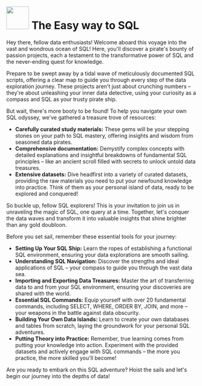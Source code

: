 # <img src="https://media.giphy.com/media/EK5nB6wQKKN86j7GWx/giphy.gif" width="60"> The Easy way to SQL

Hey there, fellow data enthusiasts! Welcome aboard this voyage into the vast and wondrous ocean of SQL! Here, you'll discover a pirate's bounty of passion projects, each a testament to the transformative power of SQL and the never-ending quest for knowledge.

Prepare to be swept away by a tidal wave of meticulously documented SQL scripts, offering a clear map to guide you through every step of the data exploration journey. These projects aren't just about crunching numbers – they're about unleashing your inner data detective, using your curiosity as a compass and SQL as your trusty pirate ship.

But wait, there's more booty to be found! To help you navigate your own SQL odyssey, we've gathered a treasure trove of resources:

* **Carefully curated study materials:** These gems will be your stepping stones on your path to SQL mastery, offering insights and wisdom from seasoned data pirates.
* **Comprehensive documentation:** Demystify complex concepts with detailed explanations and insightful breakdowns of fundamental SQL principles – like an ancient scroll filled with secrets to unlock untold data treasures.
* **Extensive datasets:** Dive headfirst into a variety of curated datasets, providing the raw materials you need to put your newfound knowledge into practice. Think of them as your personal island of data, ready to be explored and conquered!

So buckle up, fellow SQL explorers! This is your invitation to join us in unraveling the magic of SQL, one query at a time. Together, let's conquer the data waves and transform it into valuable insights that shine brighter than any gold doubloon.

Before you set sail, remember these essential tools for your journey:

* **Setting Up Your SQL Ship:** Learn the ropes of establishing a functional SQL environment, ensuring your data explorations are smooth sailing.
* **Understanding SQL Navigation:** Discover the strengths and ideal applications of SQL – your compass to guide you through the vast data sea.
* **Importing and Exporting Data Treasures:** Master the art of transferring data to and from your SQL environment, ensuring your discoveries are shared with the world.
* **Essential SQL Commands:** Equip yourself with over 20 fundamental commands, including SELECT, WHERE, ORDER BY, JOIN, and more – your weapons in the battle against data obscurity.
* **Building Your Own Data Islands:** Learn to create your own databases and tables from scratch, laying the groundwork for your personal SQL adventures.
* **Putting Theory into Practice:** Remember, true learning comes from putting your knowledge into action. Experiment with the provided datasets and actively engage with SQL commands – the more you practice, the more skilled you'll become!

Are you ready to embark on this SQL adventure? Hoist the sails and let's begin our journey into the depths of data!
